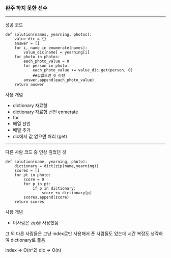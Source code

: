 ### 완주 하지 못한 선수

---

성공 코드

```
def solution(names, yearning, photos):
    value_dic = {}
    answer = []
    for i, name in enumerate(names):
        value_dic[name] = yearning[i]
    for photo in photos:
        each_photo_value = 0
        for person in photo:
            each_photo_value += value_dic.get(person, 0)
            ##값없으면 0 리턴
        answer.append(each_photo_value)
    return answer
```

사용 개념

- dictionary 자료형
- dictionary 자료형 선언 enmerate
- for
- 배열 선언
- 배열 추가
- dic에서 값 없으면 처리 (get)

---

다른 사람 코드 중 인상 깊었던 것

```
def solution(name, yearning, photo):
    dictionary = dict(zip(name,yearning))
    scores = []
    for pt in photo:
        score = 0
        for p in pt:
            if p in dictionary:
                score += dictionary[p]
        scores.append(score)
    return scores
```

사용 개념

- 이사람은 zip을 사용했음

그 외 다른 사람들은 그냥 index로만 사용해서 푼 사람들도 있는데
시간 복잡도 생각하여 dictionary로 풀음

index => O(n^2)
dic => O(n)
